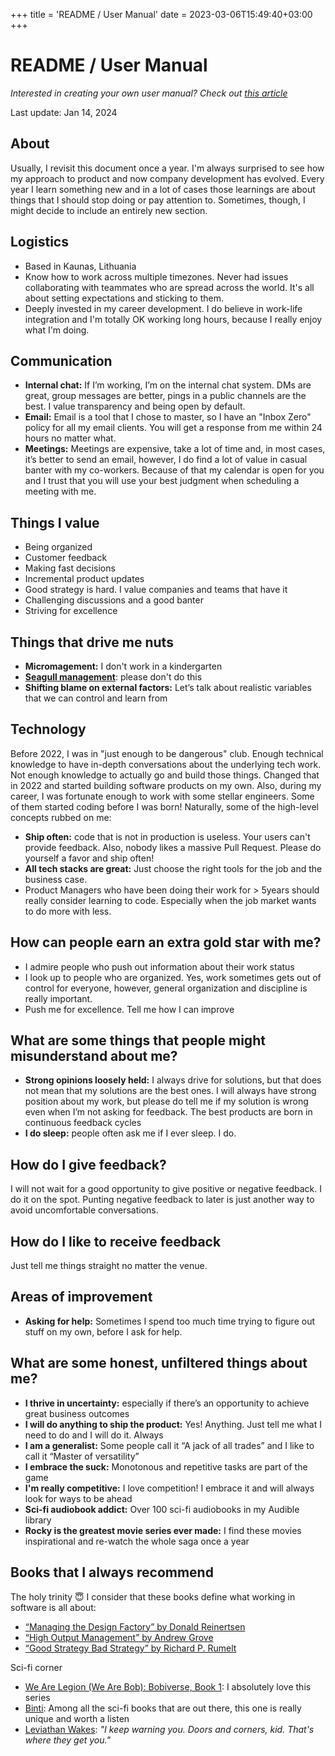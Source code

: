 +++
title = 'README / User Manual'
date = 2023-03-06T15:49:40+03:00
+++

# README / User Manual

_Interested in creating your own user manual? Check out [this article](https://feld.com/archives/2016/04/user-manual-working/)_

Last update: Jan 14, 2024

## About

Usually, I revisit this document once a year. I'm always surprised to see how my approach to product and now company development has evolved. Every year I learn something new and in a lot of cases those learnings are about things that I should stop doing or pay attention to. Sometimes, though, I might decide to include an entirely new section.

## Logistics

- Based in Kaunas, Lithuania
- Know how to work across multiple timezones. Never had issues collaborating with teammates who are spread across the world. It's all about setting expectations and sticking to them.
- Deeply invested in my career development. I do believe in work-life integration and I'm totally OK working long hours, because I really enjoy what I'm doing.

## Communication

- **Internal chat:** If I’m working, I’m on the internal chat system. DMs are great, group messages are better, pings in a public channels are the best. I value transparency and being open by default.
- **Email:** Email is a tool that I chose to master, so I have an "Inbox Zero" policy for all my email clients. You will get a response from me within 24 hours no matter what.
- **Meetings:** Meetings are expensive, take a lot of time and, in most cases, it’s better to send an email, however, I do find a lot of value in casual banter with my co-workers. Because of that my calendar is open for you and I trust that you will use your best judgment when scheduling a meeting with me.

## Things I value

- Being organized
- Customer feedback
- Making fast decisions
- Incremental product updates
- Good strategy is hard. I value companies and teams that have it
- Challenging discussions and a good banter
- Striving for excellence

## Things that drive me nuts

- **Micromagement:** I don't work in a kindergarten
- **[Seagull management](https://en.wikipedia.org/wiki/Seagull_management)**: please don't do this
- **Shifting blame on external factors:** Let’s talk about realistic variables that we can control and learn from

## Technology

Before 2022, I was in "just enough to be dangerous" club. Enough technical knowledge to have in-depth conversations about the underlying tech work. Not enough knowledge to actually go and build those things. Changed that in 2022 and started building software products on my own. Also, during my career, I was fortunate enough to work with some stellar engineers. Some of them started coding before I was born! Naturally, some of the high-level concepts rubbed on me:

- **Ship often:** code that is not in production is useless. Your users can't provide feedback. Also, nobody likes a massive Pull Request. Please do yourself a favor and ship often!
- **All tech stacks are great:** Just choose the right tools for the job and the business case.
- Product Managers who have been doing their work for > 5years should really consider learning to code. Especially when the job market wants to do more with less.

## How can people earn an extra gold star with me?

- I admire people who push out information about their work status
- I look up to people who are organized. Yes, work sometimes gets out of control for everyone, however, general organization and discipline is really important.
- Push me for excellence. Tell me how I can improve

## What are some things that people might misunderstand about me?

- **Strong opinions loosely held:** I always drive for solutions, but that does not mean that my solutions are the best ones. I will always have strong position about my work, but please do tell me if my solution is wrong even when I’m not asking for feedback. The best products are born in continuous feedback cycles
- **I do sleep:** people often ask me if I ever sleep. I do.

## How do I give feedback?

I will not wait for a good opportunity to give positive or negative feedback. I do it on the spot. Punting negative feedback to later is just another way to avoid uncomfortable conversations.

## How do I like to receive feedback

Just tell me things straight no matter the venue.

## Areas of improvement

- **Asking for help:** Sometimes I spend too much time trying to figure out stuff on my own, before I ask for help.

## What are some honest, unfiltered things about me?

- **I thrive in uncertainty:** especially if there’s an opportunity to achieve great business outcomes
- **I will do anything to ship the product:** Yes! Anything. Just tell me what I need to do and I will do it. Always
- **I am a generalist:** Some people call it “A jack of all trades” and I like to call it “Master of versatility”
- **I embrace the suck:** Monotonous and repetitive tasks are part of the game
- **I'm really competitive:** I love competition! I embrace it and will always look for ways to be ahead
- **Sci-fi audiobook addict:** Over 100 sci-fi audiobooks in my Audible library
- **Rocky is the greatest movie series ever made:** I find these movies inspirational and re-watch the whole saga once a year

## Books that I always recommend

The holy trinity 😇 I consider that these books define what working in software is all about:

- [“Managing the Design Factory” by Donald Reinertsen](https://www.amazon.com/Managing-Design-Factory-Donald-Reinertsen/dp/0684839911/)
- [“High Output Management” by Andrew Grove](https://www.amazon.com/High-Output-Management-Andrew-Grove/dp/0679762884/)
- [“Good Strategy Bad Strategy” by Richard P. Rumelt](https://www.amazon.com/Good-Strategy-Bad-Difference-Matters/dp/0307886239)

Sci-fi corner

- [We Are Legion (We Are Bob): Bobiverse, Book 1](https://www.amazon.com/We-Are-Legion-We-Are-Bob-audiobook/dp/B01L082SCI/): I absolutely love this series
- [Binti](https://www.amazon.com/Binti-Nnedi-Okorafor-audiobook/dp/B010GJG4PE/): Among all the sci-fi books that are out there, this one is really unique and worth a listen
- [Leviathan Wakes](https://www.amazon.com/Leviathan-Wakes-James-S-A-Corey-audiobook/dp/B073HBQXMT/): _"I keep warning you. Doors and corners, kid. That's where they get you."_
